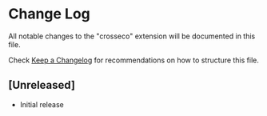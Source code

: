 # Change Log

All notable changes to the "crosseco" extension will be documented in this file.

Check [Keep a Changelog](http://keepachangelog.com/) for recommendations on how to structure this file.

## [Unreleased]

- Initial release